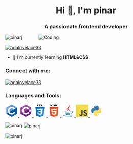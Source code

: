 <h1 align="center">Hi 👋, I'm pinar</h1>
<h3 align="center">A passionate frontend developer </h3>
<img align="right" alt="Coding" width="400" src="https://camo.githubusercontent.com/3612ee9ed74410f8215009e743bde46d2bd74b96bc330563604211dc5f35d4b1/68747470733a2f2f63646e2e6472696262626c652e636f6d2f75736572732f323730343431342f73637265656e73686f74732f373436363930332f6d656469612f62303861623537363331366264343538326665663138396634373163643965352e676966 ">
<p align="left"> <img src="https://komarev.com/ghpvc/?username=pinarj&label=Profile%20views&color=0e75b6&style=flat" alt="pinarj" /> </p>

<p align="left"> <a href="https://twitter.com/adalovelace33" target="blank"><img src="https://img.shields.io/twitter/follow/adalovelace33?logo=twitter&style=for-the-badge" alt="adalovelace33" /></a> </p>

- 🌱 I’m currently learning **HTML&CSS**

<h3 align="left">Connect with me:</h3>
<p align="left">
<a href="https://twitter.com/adalovelace33" target="blank"><img align="center" src="https://raw.githubusercontent.com/rahuldkjain/github-profile-readme-generator/master/src/images/icons/Social/twitter.svg" alt="adalovelace33" height="30" width="40" /></a>
</p>

<h3 align="left">Languages and Tools:</h3>
<p align="left"> <a href="https://www.cprogramming.com/" target="_blank" rel="noreferrer"> <img src="https://raw.githubusercontent.com/devicons/devicon/master/icons/c/c-original.svg" alt="c" width="40" height="40"/> </a> <a href="https://www.w3schools.com/cs/" target="_blank" rel="noreferrer"> <img src="https://raw.githubusercontent.com/devicons/devicon/master/icons/csharp/csharp-original.svg" alt="csharp" width="40" height="40"/> </a> <a href="https://www.w3schools.com/css/" target="_blank" rel="noreferrer"> <img src="https://raw.githubusercontent.com/devicons/devicon/master/icons/css3/css3-original-wordmark.svg" alt="css3" width="40" height="40"/> </a> <a href="https://www.w3.org/html/" target="_blank" rel="noreferrer"> <img src="https://raw.githubusercontent.com/devicons/devicon/master/icons/html5/html5-original-wordmark.svg" alt="html5" width="40" height="40"/> </a> <a href="https://www.java.com" target="_blank" rel="noreferrer"> <img src="https://raw.githubusercontent.com/devicons/devicon/master/icons/java/java-original.svg" alt="java" width="40" height="40"/> </a> <a href="https://developer.mozilla.org/en-US/docs/Web/JavaScript" target="_blank" rel="noreferrer"> <img src="https://raw.githubusercontent.com/devicons/devicon/master/icons/javascript/javascript-original.svg" alt="javascript" width="40" height="40"/> </a> <a href="https://www.python.org" target="_blank" rel="noreferrer"> <img src="https://raw.githubusercontent.com/devicons/devicon/master/icons/python/python-original.svg" alt="python" width="40" height="40"/> </a> </p>

<p><img align="left" src="https://github-readme-stats.vercel.app/api/top-langs?username=pinarj&show_icons=true&locale=en&layout=compact" alt="pinarj" /></p>

<p>&nbsp;<img align="center" src="https://github-readme-stats.vercel.app/api?username=pinarj&show_icons=true&locale=en" alt="pinarj" /></p>

<p><img align="center" src="https://github-readme-streak-stats.herokuapp.com/?user=pinarj&" alt="pinarj" /></p>



